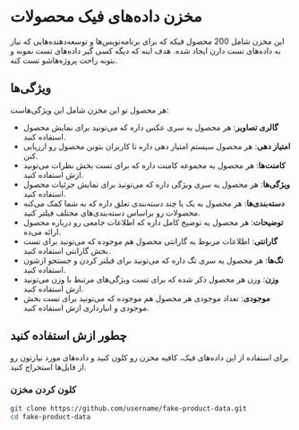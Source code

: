 # مخزن داده‌های فیک محصولات

این مخزن شامل 200 محصول فیکه که برای برنامه‌نویس‌ها و توسعه‌دهنده‌هایی که نیاز به داده‌های تست دارن ایجاد شده. هدف اینه که دیگه کسی گیر داده‌های تست نمونه و بتونه راحت پروژه‌هاشو تست کنه.

## ویژگی‌ها

هر محصول تو این مخزن شامل این ویژگی‌هاست:
- **گالری تصاویر**: هر محصول یه سری عکس داره که می‌تونید برای نمایش محصول استفاده کنید.
- **امتیاز دهی**: هر محصول سیستم امتیاز دهی داره تا کاربران بتونن محصول رو ارزیابی کنن.
- **کامنت‌ها**: هر محصول یه مجموعه کامنت داره که برای تست بخش نظرات می‌تونید ازش استفاده کنید.
- **ویژگی‌ها**: هر محصول یه سری ویژگی داره که می‌تونید برای نمایش جزئیات محصول استفاده کنید.
- **دسته‌بندی‌ها**: هر محصول به یک یا چند دسته‌بندی تعلق داره که به شما کمک می‌کنه محصولات رو براساس دسته‌بندی‌های مختلف فیلتر کنید.
- **توضیحات**: هر محصول یه توضیح کامل داره که اطلاعات جامعی رو درباره محصول ارائه می‌ده.
- **گارانتی**: اطلاعات مربوط به گارانتی محصول هم موجوده که می‌تونید برای تست بخش گارانتی استفاده کنید.
- **تگ‌ها**: هر محصول یه سری تگ داره که می‌تونید برای فیلتر کردن و جستجو ازشون استفاده کنید.
- **وزن**: وزن هر محصول ذکر شده که برای تست ویژگی‌های مرتبط با وزن می‌تونید ازش استفاده کنید.
- **موجودی**: تعداد موجودی هر محصول هم موجوده که می‌تونید برای تست بخش موجودی و انبارداری ازش استفاده کنید.

## چطور ازش استفاده کنید

برای استفاده از این داده‌های فیک، کافیه مخزن رو کلون کنید و داده‌های مورد نیازتون رو از فایل‌ها استخراج کنید.

### کلون کردن مخزن

```bash
git clone https://github.com/username/fake-product-data.git
cd fake-product-data
